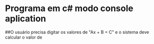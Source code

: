# Programa em c# modo console aplication

##O usuário precisa digitar os valores de "Ax + B = C" e o sistema deve calcular o valor de 
